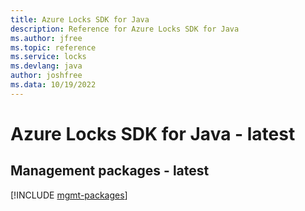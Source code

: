 ```yaml
---
title: Azure Locks SDK for Java
description: Reference for Azure Locks SDK for Java
ms.author: jfree
ms.topic: reference
ms.service: locks
ms.devlang: java
author: joshfree
ms.data: 10/19/2022
---
```

# Azure Locks SDK for Java - latest

## Management packages - latest
[!INCLUDE [mgmt-packages](locks-mgmt-index.md)]